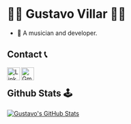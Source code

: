 
<h1>
👨‍💻 Gustavo Villar 👨‍💻 
</h1>

- 👋 A musician and developer.

## Contact 📞

<a href="https://www.linkedin.com/in/gustavo-marinatto-92282b21b/" target="_blank" rel="noopener noreferrer">
  <img align="left" alt="LinkdeIN" width="30px" src="https://cdn.jsdelivr.net/npm/simple-icons@v3/icons/linkedin.svg" />
</a>
<a href="mailto:marinatto.gustavo@gmail.com" target="_blank" rel="noopener noreferrer">
  <img align="left" alt="Gmail" width="30px" src="https://cdn.jsdelivr.net/npm/simple-icons@v3/icons/gmail.svg" />
</a>

<br/>

## Github Stats 🕹

[![Gustavo's GitHub Stats](https://github-readme-stats.vercel.app/api?username=gustavo-villar-dev)](https://github.com/anuraghazra/github-readme-stats)
 
                                                                                                                      
                

<!---
gustavo-villar-dev/gustavo-villar-dev is a ✨ special ✨ repository because its `README.md` (this file) appears on your GitHub profile.
You can click the Preview link to take a look at your changes.
--->
